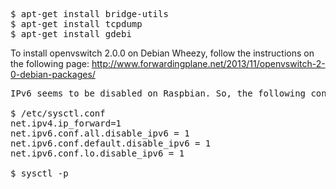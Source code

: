 <pre>
$ apt-get install bridge-utils
$ apt-get install tcpdump
$ apt-get install gdebi
</pre>

To install openvswitch 2.0.0 on Debian Wheezy, follow the instructions on the following page:
http://www.forwardingplane.net/2013/11/openvswitch-2-0-debian-packages/

<pre>
IPv6 seems to be disabled on Raspbian. So, the following config will not be necessary...

$ /etc/sysctl.conf
net.ipv4.ip_forward=1
net.ipv6.conf.all.disable_ipv6 = 1
net.ipv6.conf.default.disable_ipv6 = 1
net.ipv6.conf.lo.disable_ipv6 = 1

$ sysctl -p
</pre>

